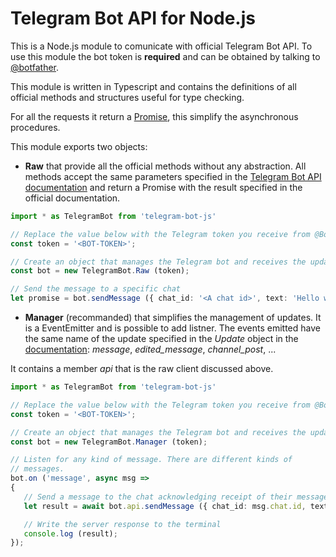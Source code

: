 # Telegram Bot API for Node.js

This is a Node.js module to comunicate with official Telegram Bot API. To use this module the bot token is **required** and can be obtained by talking to [@botfather](https://telegram.me/BotFather).

This module is written in Typescript and contains the definitions of all official methods and structures useful for type checking.

For all the requests it return a [Promise](https://developer.mozilla.org/en-US/docs/Web/JavaScript/Reference/Global_Objects/Promise), this simplify the asynchronous procedures.


This module exports two objects:
 - **Raw** that provide all the official methods without any abstraction. All methods accept the same parameters specified in the [Telegram Bot API documentation](https://core.telegram.org/bots/api) and return a Promise with the result specified in the official documentation.
 ```ts
import * as TelegramBot from 'telegram-bot-js'

// Replace the value below with the Telegram token you receive from @BotFather
const token = '<BOT-TOKEN>';

// Create an object that manages the Telegram bot and receives the updates.
const bot = new TelegramBot.Raw (token);

// Send the message to a specific chat
let promise = bot.sendMessage ({ chat_id: '<A chat id>', text: 'Hello world!' });
 ```

 - **Manager** (recommanded) that simplifies the management of updates. It is a EventEmitter and is possible to add listner. The events emitted have the same name of the update specified in the *Update* object in the [documentation](https://core.telegram.org/bots/api#update): *message*, *edited_message*, *channel_post*, ...
 
 
It contains a member *api* that is the raw client discussed above.

 
 ```ts
import * as TelegramBot from 'telegram-bot-js'

// Replace the value below with the Telegram token you receive from @BotFather
const token = '<BOT-TOKEN>';

// Create an object that manages the Telegram bot and receives the updates.
const bot = new TelegramBot.Manager (token);

// Listen for any kind of message. There are different kinds of
// messages.
bot.on ('message', async msg => 
{
    // Send a message to the chat acknowledging receipt of their message
    let result = await bot.api.sendMessage ({ chat_id: msg.chat.id, text: 'Hi!' });

    // Write the server response to the terminal
    console.log (result);
});